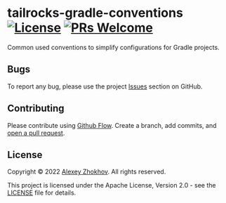 # tailrocks-gradle-conventions [![License](https://img.shields.io/badge/License-Apache%202.0-blue.svg)](https://github.com/tailrocks/tailrocks-gradle-conventions/blob/main/LICENSE) [![PRs Welcome](https://img.shields.io/badge/PRs-welcome-brightgreen.svg)](https://github.com/tailrocks/tailrocks-gradle-conventions/pulls)
Common used conventions to simplify configurations for Gradle projects.

## Bugs

To report any bug, please use the project [Issues](https://github.com/tailrocks/tailrocks-gradle-conventions/issues/new) section on GitHub.

## Contributing

Please contribute using [Github Flow](https://guides.github.com/introduction/flow/). Create a branch, add commits, and [open a pull request](https://github.com/donbeave/jambalaya/compare/).

## License

Copyright © 2022 [Alexey Zhokhov](http://www.zhokhov.com). All rights reserved.

This project is licensed under the Apache License, Version 2.0 - see the [LICENSE](LICENSE) file for details.
